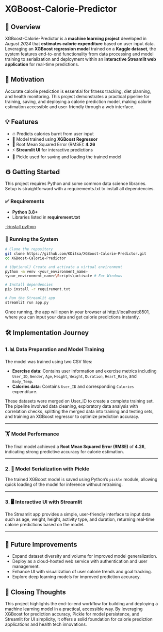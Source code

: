 # XGBoost-Calorie-Predictor
## 📘 Overview
XGBoost-Calorie-Predictor is a **machine learning project** developed in *August 2024* that **estimates calorie expenditure** based on user input data. Leveraging an **XGBoost regression model** trained on a **Kaggle dataset**, the system features end-to-end functionality from data processing and model training to serialization and deployment within an **interactive Streamlit web application** for real-time predictions.

## 🎯 Motivation
Accurate calorie prediction is essential for fitness tracking, diet planning, and health monitoring. This project demonstrates a practical pipeline for training, saving, and deploying a calorie prediction model, making calorie estimation accessible and user-friendly through a web interface.

## 💡 Features
- 🔥 Predicts calories burnt from user input
- 🚀 Model trained using **XGBoost Regressor**
- 🎯 Root Mean Squared Error (RMSE): **4.26**
- ⚡ **Streamlit UI** for interactive predictions
- 💾 Pickle used for saving and loading the trained model

## ⚙️ Getting Started

This project requires Python and some common data science libraries. Setup is straightforward with a requirements.txt to install all dependencies.

### ✅ Requirements

- **Python 3.8+**
- Libraries listed in **requirement.txt**

[->install python](https://www.python.org/downloads/)

### 🚀 Running the System

```bash
# Clone the repository
git clone https://github.com/KDitsa/XGBoost-Calorie-Predictor.git
cd XGBoost-Calorie-Predictor

# (Optional) Create and activate a virtual environment
python -m venv <your_environment_name>
<your_environment_name>\Scripts\activate # For Windows

# Install dependencies
pip install -r requirement.txt

# Run the Streamlit app
streamlit run app.py
```

Once running, the app will open in your browser at http://localhost:8501, where you can input your data and get calorie predictions instantly.

## 🛠️ Implementation Journey

### 1. 📊 Data Preparation and Model Training

The model was trained using two CSV files:
- **Exercise data**: Contains user information and exercise metrics including `User_ID`, `Gender`, `Age`, `Height`, `Weight`, `Duration`, `Heart_Rate`, and `Body_Temp`.
- **Calories data**: Contains `User_ID` and corresponding `Calories` expenditure.

These datasets were merged on User_ID to create a complete training set. The pipeline involved data cleaning, exploratory data analysis with correlation checks, splitting the merged data into training and testing sets, and training an XGBoost regressor to optimize prediction accuracy.

---

### 🏋️ Model Performance
The final model achieved a **Root Mean Squared Error (RMSE)** of **4.26**, indicating strong predictive accuracy for calorie estimation.

---

### 2. 💾 Model Serialization with Pickle
The trained XGBoost model is saved using Python’s `pickle` module, allowing quick loading of the model for inference without retraining.

---

### 3. 🖥️ Interactive UI with Streamlit
The Streamlit app provides a simple, user-friendly interface to input data such as age, weight, height, activity type, and duration, returning real-time calorie predictions based on the model.

---

## 🔮 Future Improvements
- Expand dataset diversity and volume for improved model generalization.
- Deploy as a cloud-hosted web service with authentication and user management.
- Enhance UI with visualization of user calorie trends and goal tracking.
- Explore deep learning models for improved prediction accuracy.

## 📝 Closing Thoughts
This project highlights the end-to-end workflow for building and deploying a machine learning model in a practical, accessible way. By leveraging XGBoost for prediction accuracy, Pickle for model persistence, and Streamlit for UI simplicity, it offers a solid foundation for calorie prediction applications and health tech innovations.
